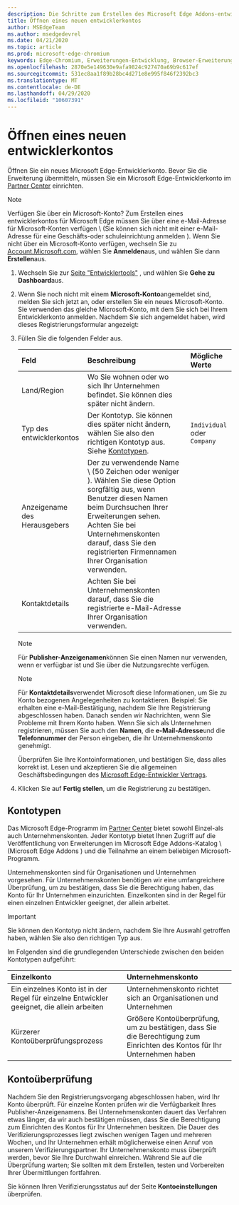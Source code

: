 ```yaml
---
description: Die Schritte zum Erstellen des Microsoft Edge Addons-entwicklerkontos im Partner Center.
title: Öffnen eines neuen entwicklerkontos
author: MSEdgeTeam
ms.author: msedgedevrel
ms.date: 04/21/2020
ms.topic: article
ms.prod: microsoft-edge-chromium
keywords: Edge-Chromium, Erweiterungen-Entwicklung, Browser-Erweiterungen, Addons, Partner Center, Entwickler
ms.openlocfilehash: 2870e5e149630e9afa9824c927470a69b9c617ef
ms.sourcegitcommit: 531ec8aa1f89b28bc4d271e8e995f846f2392bc3
ms.translationtype: MT
ms.contentlocale: de-DE
ms.lasthandoff: 04/29/2020
ms.locfileid: "10607391"
---
```

# Öffnen eines neuen entwicklerkontos  

Öffnen Sie ein neues Microsoft Edge-Entwicklerkonto.  Bevor Sie die Erweiterung übermitteln, müssen Sie ein Microsoft Edge-Entwicklerkonto im [Partner Center][MicrosoftPartnerCenter] einrichten.  

> [!NOTE]
> Verfügen Sie über ein Microsoft-Konto?  Zum Erstellen eines entwicklerkontos für Microsoft Edge müssen Sie über eine e-Mail-Adresse für Microsoft-Konten verfügen \ (Sie können sich nicht mit einer e-Mail-Adresse für eine Geschäfts-oder schuleinrichtung anmelden \).  Wenn Sie nicht über ein Microsoft-Konto verfügen, wechseln Sie zu [Account.Microsoft.com][MicrosoftAccount], wählen Sie **Anmelden**aus, und wählen Sie dann **Erstellen**aus.  

1.  Wechseln Sie zur [Seite "Entwicklertools"][MicrosoftPartnerCenter] , und wählen Sie **Gehe zu Dashboard**aus.  
1.  Wenn Sie noch nicht mit einem **Microsoft-Konto**angemeldet sind, melden Sie sich jetzt an, oder erstellen Sie ein neues Microsoft-Konto.  Sie verwenden das gleiche Microsoft-Konto, mit dem Sie sich bei Ihrem Entwicklerkonto anmelden.  Nachdem Sie sich angemeldet haben, wird dieses Registrierungsformular angezeigt:  
    
1.  Füllen Sie die folgenden Felder aus.  
    
    | Feld | Beschreibung | Mögliche Werte |  
    |:--- |:--- |:--- |  
    | Land/Region | Wo Sie wohnen oder wo sich Ihr Unternehmen befindet.  Sie können dies später nicht ändern. |  |  
    | Typ des entwicklerkontos | Der Kontotyp.  Sie können dies später nicht ändern, wählen Sie also den richtigen Kontotyp aus.  Siehe [Kontotypen](#account-types). | `Individual` oder `Company` |  
    | Anzeigename des Herausgebers | Der zu verwendende Name \ (50 Zeichen oder weniger \).  Wählen Sie diese Option sorgfältig aus, wenn Benutzer diesen Namen beim Durchsuchen Ihrer Erweiterungen sehen.  Achten Sie bei Unternehmenskonten darauf, dass Sie den registrierten Firmennamen Ihrer Organisation verwenden. |  |  
    | Kontaktdetails | Achten Sie bei Unternehmenskonten darauf, dass Sie die registrierte e-Mail-Adresse Ihrer Organisation verwenden. |  |  
    
    > [!NOTE]
    > Für **Publisher-Anzeigenamen**können Sie einen Namen nur verwenden, wenn er verfügbar ist und Sie über die Nutzungsrechte verfügen.  
    
    > [!NOTE]
    > Für **Kontaktdetails**verwendet Microsoft diese Informationen, um Sie zu Konto bezogenen Angelegenheiten zu kontaktieren.  Beispiel: Sie erhalten eine e-Mail-Bestätigung, nachdem Sie Ihre Registrierung abgeschlossen haben.  Danach senden wir Nachrichten, wenn Sie Probleme mit Ihrem Konto haben.  Wenn Sie sich als Unternehmen registrieren, müssen Sie auch den **Namen**, die **e-Mail-Adresse**und die **Telefonnummer** der Person eingeben, die ihr Unternehmenskonto genehmigt.  
    
    Überprüfen Sie Ihre Kontoinformationen, und bestätigen Sie, dass alles korrekt ist.  Lesen und akzeptieren Sie die allgemeinen Geschäftsbedingungen des [Microsoft Edge-Entwickler Vertrags][MicrosoftAppDeveloperAgreement].  
    
1.  Klicken Sie auf **Fertig stellen**, um die Registrierung zu bestätigen.  

## Kontotypen  

Das Microsoft Edge-Programm im [Partner Center][MicrosoftPartnerCenter] bietet sowohl Einzel-als auch Unternehmenskonten.  Jeder Kontotyp bietet Ihnen Zugriff auf die Veröffentlichung von Erweiterungen im Microsoft Edge Addons-Katalog \ (Microsoft Edge Addons \) und die Teilnahme an einem beliebigen Microsoft-Programm.  

Unternehmenskonten sind für Organisationen und Unternehmen vorgesehen.  Für Unternehmenskonten benötigen wir eine umfangreichere Überprüfung, um zu bestätigen, dass Sie die Berechtigung haben, das Konto für Ihr Unternehmen einzurichten.  Einzelkonten sind in der Regel für einen einzelnen Entwickler geeignet, der allein arbeitet.  

> [!IMPORTANT]
> Sie können den Kontotyp nicht ändern, nachdem Sie Ihre Auswahl getroffen haben, wählen Sie also den richtigen Typ aus.  

Im Folgenden sind die grundlegenden Unterschiede zwischen den beiden Kontotypen aufgeführt:  

| Einzelkonto | Unternehmenskonto |  
|:--- |:--- |  
| Ein einzelnes Konto ist in der Regel für einzelne Entwickler geeignet, die allein arbeiten | Unternehmenskonto richtet sich an Organisationen und Unternehmen |  
| Kürzerer Kontoüberprüfungsprozess | Größere Kontoüberprüfung, um zu bestätigen, dass Sie die Berechtigung zum Einrichten des Kontos für Ihr Unternehmen haben |  

## Kontoüberprüfung  

Nachdem Sie den Registrierungsvorgang abgeschlossen haben, wird Ihr Konto überprüft.  Für einzelne Konten prüfen wir die Verfügbarkeit Ihres Publisher-Anzeigenamens.  Bei Unternehmenskonten dauert das Verfahren etwas länger, da wir auch bestätigen müssen, dass Sie die Berechtigung zum Einrichten des Kontos für Ihr Unternehmen besitzen.  Die Dauer des Verifizierungsprozesses liegt zwischen wenigen Tagen und mehreren Wochen, und Ihr Unternehmen erhält möglicherweise einen Anruf von unserem Verifizierungspartner.  Ihr Unternehmenskonto muss überprüft werden, bevor Sie Ihre Durchwahl einreichen.  Während Sie auf die Überprüfung warten; Sie sollten mit dem Erstellen, testen und Vorbereiten Ihrer Übermittlungen fortfahren.  

Sie können Ihren Verifizierungsstatus auf der Seite **Kontoeinstellungen** überprüfen.  

<!-- image links -->  

<!-- links -->  

[MicrosoftAppDeveloperAgreement]: /legal/windows/agreements/app-developer-agreement "Vereinbarung für App-Entwickler | Microsoft docs"  

[MicrosoftAccount]: https://account.microsoft.com/account/Account "Microsoft-Konto"  

[MicrosoftPartnerCenter]: https://partner.microsoft.com/dashboard/microsoftedge/public/login?ref=dd "Partner Center"  
